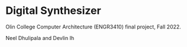 # Digital Synthesizer

Olin College Computer Architecture (ENGR3410) final project, Fall 2022.

Neel Dhulipala and Devlin Ih
